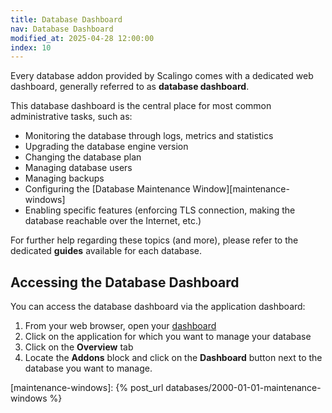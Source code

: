 ```yaml
---
title: Database Dashboard
nav: Database Dashboard
modified_at: 2025-04-28 12:00:00
index: 10
---
```



Every database addon provided by Scalingo comes with a dedicated web dashboard,
generally referred to as **database dashboard**.

This database dashboard is the central place for most common administrative
tasks, such as:

- Monitoring the database through logs, metrics and statistics
- Upgrading the database engine version
- Changing the database plan
- Managing database users
- Managing backups
- Configuring the [Database Maintenance Window][maintenance-windows]
- Enabling specific features (enforcing TLS connection, making the database
  reachable over the Internet, etc.)

For further help regarding these topics (and more), please refer to the
dedicated **guides** available for each database.


## Accessing the Database Dashboard

You can access the database dashboard via the application dashboard:

1. From your web browser, open your [dashboard][dashboard]
2. Click on the application for which you want to manage your database
3. Click on the **Overview** tab
4. Locate the **Addons** block and click on the **Dashboard** button next to
   the database you want to manage.


[dashboard]: https://dashboard.scalingo.com/apps
[maintenance-windows]: {% post_url databases/2000-01-01-maintenance-windows %}
